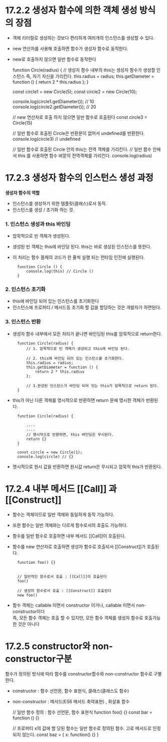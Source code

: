 # 17.2.2 생성자 함수에 의한 객체 생성 방식의 장점
- 객체 리터럴로 생성하는 것보다 편리하게 여러개의 인스턴스를 생성할 수 있다.
- new 연산자를 사용해 호출하면 함수가 생성자 함수로 동작한다.
- new로 호출하지 않으면 일반 함수로 동작한다


    function Circle(radius) {
        // 생성자 함수 내부의 this는 생성자 함수가 생성할 인스턴스 즉, 자기 자신을 가리킨다.
        this.radius = radius;
        this.getDiameter = function () {
            return 2 * this.radius
        };
    }
    
    const circle1 = new Circle(5);
    const circle2 = new Circle(10);
    
    console.log(circle1.getDiameter()); // 10
    console.log(circle2.getDiameter()); // 20
    
    
    // new 연산자로 호출 하지 않으면 일반 함수로 호출된다
    const circle3 = Circle(15)
    
    // 일반 함수로 호출된  Circle은 반환문이 없어서 undefined를 반환한다.
    console.log(circle3) // undefined
    
    // 일반 함수로 호출된 Circle 안의 this는 전역 객체를 가리킨다.
    // 일반 함수 안에서 this 를 사용하면 함수 바깥의 전역객체를 가리킨다.
    console.log(radius)


# 17.2.3 생성자 함수의 인스턴스 생성 과정

**생성자 함수의 역할**
- 인스턴스를 생성하기 위한 템플릿(클래스)로서 동작.
- 인스턴스를 생성 / 초기화 하는 것.



### 1. 인스턴스 생성과 this 바인딩
- 암묵적으로 빈 객체가 생성된다.
- 생성된 빈 객체는 this에 바인딩 된다. this는 바로 생성된 인스턴스를 뜻한다.
- 이 처리는 함수 몸체의 코드가 한 줄씩 실행 되는 런타임 인전에 실행된다.
    
        function Circle () {
            console.log(this) // Circle ()
        }

### 2. 인스턴스 초기화
- this에 바인딩 되어 있는 인스턴스를 초기화한다
- 인스턴스에 프로퍼티 / 메서드등 초기화 할 값을 할당하는 것은 개발자가 하면된다.


### 3. 인스턴스 반환
- 생성자 함수 내부에서 모든 처리가 끝나면 바인딩된 this를 암묵적으로 return한다.

        function Circle(radius) {
            // 1. 암묵적으로 빈 객체가 생성되고 this에 바인딩 된다.
    
            // 2. this에 바인딩 되어 있는 인스턴스를 초기화한다.
            this.radius = radius;
            this.getDiameter = function () {
                return 2 * this.radius
            };
    
            // 3.완성된 인스턴스가 바인딩 되어 잇는 this가 암묵적으로 return 된다.
        }


- this가 아닌 다른 객체를 명시적으로 반환하면 return 문에 명시한 객체가 반환된다.

        function Circle(radius) {
            
            ....
            ....
            // 명시적으로 반환하면, this 바인딩은 무시된다.
            return {}
        }

        const circle = new Circle(1);
        console.log(circle) // {}

- 명시적으로 원시 값을 반환하면 원시값 return은 무시되고 암묵적 this가 반환된다.


# 17.2.4 내부 메서드 [[Call]] 과 [[Construct]]
- 함수는 객체이므로 일반 객체와 동일하게 동작 가능하다.
- 또한 함수는 일반 객체와는 다르게 함수로서의 호출도 가능하다.
- 함수를 일반 함수로 호출하면 내부 메서드 [[Call]]이 호출된다.
- 함수를 new 연산자로 호출하면 생성자 함수로 호출되서 [[Construct]]가 호출된다.

        function foo() {}


        // 일반적인 함수로서 호출 : [[Call]]이 호출된다
        foo()
        
        // 생성자 함수로서 호출 : [[Construct]] 호출된다
        new foo()
- 함수 객체는 callable 이면서 constructor 이거나,  callable 이면서 non-constructor이다<br>
    즉, 모든 함수 객체는 호출 할 수 있지만, 모든 함수 객체를 생성자 함수로 호출가능한 것은 아니다



# 17.2.5 constructor와 non-constructor구분
함수가 정의된 방식에 따라 함수를 constructor함수와 non-constructor 함수로 구별한다.
- constructor : 함수 선언문, 함수 표현식, 클래스(클래스도 함수)
- non-constructor : 메서드(ES6 메서드 축약표현) , 화살표 함수


    // 일반 함수 정의 : 함수 선언문, 함수 표현식
    function foo() {}
    const bar = function () {}

    // 프로퍼티 x의 값에 할 당된 함수는 일반 함수로 정의된 함수. 고로 메서드로 인정되지 않는다.
    const baz = {
        x: function() {}
    }

